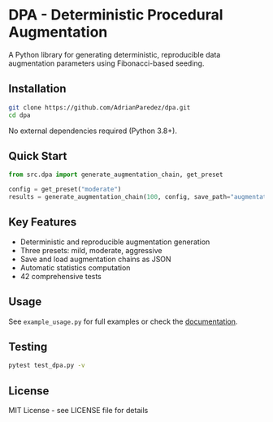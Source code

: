 # DPA - Deterministic Procedural Augmentation

A Python library for generating deterministic, reproducible data augmentation parameters using Fibonacci-based seeding.

## Installation

```bash
git clone https://github.com/AdrianParedez/dpa.git
cd dpa
```

No external dependencies required (Python 3.8+).

## Quick Start

```python
from src.dpa import generate_augmentation_chain, get_preset

config = get_preset("moderate")
results = generate_augmentation_chain(100, config, save_path="augmentations.json")
```

## Key Features

- Deterministic and reproducible augmentation generation
- Three presets: mild, moderate, aggressive
- Save and load augmentation chains as JSON
- Automatic statistics computation
- 42 comprehensive tests

## Usage

See `example_usage.py` for full examples or check the [documentation](docs/).

## Testing

```bash
pytest test_dpa.py -v
```

## License

MIT License - see LICENSE file for details